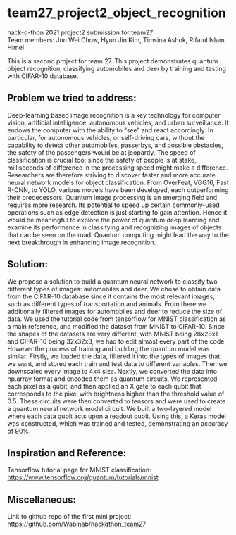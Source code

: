 # team27_project2_object_recognition
hack-q-thon 2021 project2 submission for team27<br>
Team members: Jun Wei Chow, Hyun Jin Kim, Timsina Ashok, Rifatul Islam Himel<br>

This is a second  project for team 27. This project demonstrates quantum object recognition, classifying automobiles and deer by training and testing with CIFAR-10 database.

## Problem we tried to address: <br>
Deep-learning based image recognition is a key technology for computer vision, artificial intelligence, autonomous vehicles, and urban surveillance. It endows the computer with the ability to “see” and react accordingly. In particular, for autonomous vehicles, or self-driving cars, without the capability to detect other automobiles, passerbys, and possible obstacles, the safety of the passengers would be at jeopardy. The speed of classification is crucial too; since the safety of people is at stake, milliseconds of difference in the processing speed might make a difference. Researchers are therefore striving to discover faster and more accurate neural network models for object classification. From OverFeat, VGG16, Fast R-CNN, to YOLO, various models have been developed, each outperforming their predecessors. Quantum image processing is an emerging field and requires more research. Its potential to speed up certain commonly-used operations such as edge detection is just starting to gain attention. Hence it would be meaningful to explore the power of quantum deep learning and examine its performance in classifying and recognizing images of objects that can be seen on the road. Quantum computing might lead the way to the next breakthrough in enhancing image recognition. <br>

## Solution: <br>
We propose a solution to build a quantum neural network to classify two different types of images: automobiles and deer. We chose to obtain data from the CIFAR-10 database since it contains the most relevant images, such as different types of transportation and animals. From there we additionally filtered images for automobiles and deer to reduce the size of data. We used the tutorial code from tensorflow for MNIST classification as a main reference, and modified the dataset from MNIST to CIFAR-10. Since the shapes of the datasets are very different, with MNIST being 28x28x1 and CIFAR-10 being 32x32x3, we had to edit almost every part of the code. However the process of training and building the quantum model was similar. Firstly, we loaded the data, filtered it into the types of images that we want, and stored each train and test data to different variables. Then we downscaled every image to 4x4 size. Nextly, we converted the data into np.array format and encoded them as quantum circuits. We represented each pixel as a qubit, and then applied an X gate to each qubit that corresponds to the pixel with brightness higher than the threshold value of 0.5. These circuits were then converted to tensors and were used to create a quantum neural network model circuit. We built a two-layered model where each data qubit acts upon a readout qubit. Using this, a Keras model was constructed, which was trained and tested, demonstrating an accuracy of 90%.<br>

## Inspiration and Reference: <br>
Tensorflow tutorial page for MNIST classification: https://www.tensorflow.org/quantum/tutorials/mnist 

## Miscellaneous: <br>

Link to github repo of the first mini project: https://github.com/Wabinab/hackqthon_team27
